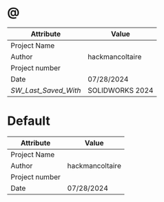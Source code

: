 # @
| Attribute | Value |
| ---  | ---     |
| Project Name |  |
| Author | hackmancoltaire |
| Project number |  |
| Date | 07/28/2024 |
| _SW_Last_Saved_With_ | SOLIDWORKS 2024 |
# Default
| Attribute | Value |
| ---  | ---     |
| Project Name |  |
| Author | hackmancoltaire |
| Project number |  |
| Date | 07/28/2024 |
